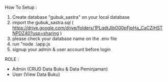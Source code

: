 How To Setup :

1. Create database "gubuk_sastra" on your local database
2. import the gubuk_sastra.sql ( https://drive.google.com/drive/folders/1PLqdtJIbO00pFjpHa_CaCZjHSTNPDZ40?usp=sharing )
3. please check your database name on the .env file
4. run "node .\app.js
4. signup your admin & user account before login

ROLE :
- Admin (CRUD Data Buku & Data Peminjaman)
- User (View Data Buku)
